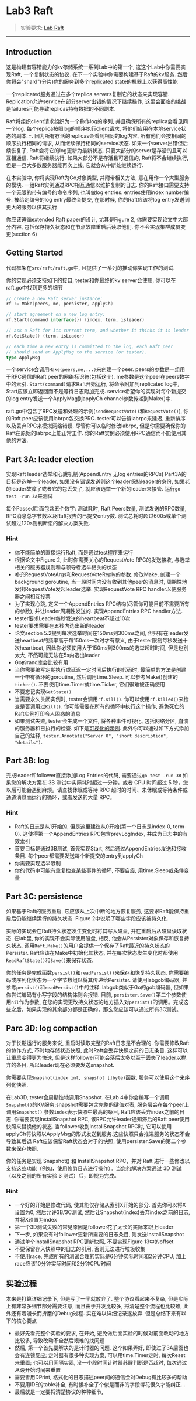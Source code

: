 # Lab3 Raft
> 实验要求: [Lab Raft](https://pdos.csail.mit.edu/6.824/labs/lab-raft1.html)
___
## Introduction

这是构建有容错能力的kv存储系统一系列Lab中的第一个, 这这个Lab中你需要实现Raft, 一个复制状态的协议. 在下一个实验中你需要构建基于Raft的kv服务. 然后你将会"shard"(分片)你的服务到多个replicated state的机器上以获得高性能

一个replicated服务通过在多个replica servers复制它的状态来实现容错. Replication允许service在部分server出错的情况下继续操作, 这里会面临的挑战是failures可能导致replicas持有数据的不同副本.

Raft将组织client请求组织为一个称作log的序列, 并且确保所有的replica会看见同一个log. 每个replica按照log的顺序执行client请求, 将他们应用在本地service状态的副本上. 因为所有存活的replicas会看到相同的log内容, 所有他们会按相同的顺序执行相同的请求, 从而继续保持相同的service状态. 如果一个server出错但后续恢复了, Raft会将它的log更新为最新状态. 只要大部分的server是存活的且可以互相通信, Raft将继续执行. 如果大部分不是存活且可通信的, Raft将不会继续执行, 但是一旦大多数服务器能再次上线, 它就会从中断处继续运行.

在本实验中, 你将实现Raft为Go对象类型, 并附带相关方法, 意在用作一个大型服务的模块. 一组Raft实例通过RPC相互通信以维护复制的日志. 你的Raft接口需要支持一个无限的带有编号的命令序列, 也叫做log entries. entries使用index number编号. 被给定编号的log entry最终会提交, 在那时候, 你的Raft应该将log entry发送到更大的服务以供其执行

你应该遵循extended Raft paper的设计, 尤其是Figure 2, 你需要实现论文中大部分内容, 包括保存持久状态和在节点故障重启后读取他们. 你不会实现集群成员变更(section 6)

## Getting Started

代码框架在`src/raft/raft,go`中, 且提供了一系列的推动你实现工作的测试.

你的实现必须支持如下的接口, tester和你最终的kv server会使用, 你可以在raft.go中找到更多的细节
```go
// create a new Raft server instance:
rf := Make(peers, me, persister, applyCh)

// start agreement on a new log entry:
rf.Start(command interface{}) (index, term, isleader)

// ask a Raft for its current term, and whether it thinks it is leader
rf.GetState() (term, isLeader)

// each time a new entry is committed to the log, each Raft peer
// should send an ApplyMsg to the service (or tester).
type ApplyMsg
```
一个service会调用`Make(peers,me,...)`来创建一个peer. peers的参数是一组用于RPC通信的Raft peer的网络标识符(包括这个). me参数是这个peer在peers数字中的索引. `Start(command)`请求Raft开始运行, 将命令附加到replicated log中, Start应该立即返回而不是等待日志附加完成. service希望你的实现对每个新提交的log entry发送一个ApplyMag到applyCh channel参数传递到Make()中.

raft.go中包含了RPC发送和处理的示例(`sendRequestVote()`和`RequestVote()`), 你的Raft peer应该使用labrpc包交换PRC. tester可以告诉labrpc来延迟, 重新排序以及丢弃RPC来模拟网络错误. 尽管你可以临时修改labrpc, 但是你需要确保你的Raft在原始的labrpc上能正常工作. 你的Raft实例必须使用RPC通信而不能使用其他的方法.

## Part 3A: leader election

实现Raft leader选举和心跳机制(AppendEntry 无log entries的RPCs) Part3A的目标是选举一个leader, 如果没有错误发送则这个leader保持leader的身份, 如果老的leader故障了或者它的包丢失了, 就应该选举一个新的leader来接管.
运行`go test -run 3A`来测试

每个Passed后面包含五个数字: 测试耗时, Raft Peers数量, 测试发送的RPC数量, RPC消息总字节数以及Raft报告的已提交entry数. 测试总耗时超过600s或单个测试超过120s则判断您的解决方案失败.

### Hint

- 你不能简单的直接运行Raft, 而是通过test程序来运行
- 根据论文中Figure 2, 此时你需要关心的RequestVote RPC的发送接收, 与选举相关的服务器规则和与领导者选举相关的状态
- 补充RequestVoteArgs和RequestVoteReply的参数. 修改Make,  创建一个background goroutine, 当一段时间内没有收到其他peer的消息时, 周期性地发出RequestVote发起leader选举. 实现RequestVote RPC handler以便服务器之间相互投票
- 为了实现心跳, 定义一个AppendEntries RPC结构(尽管你可能目前不需要所有的参数), 并让leader周期性发送的. 实现AppendEntries RPC handler方法.
- tester要求Leader每秒发送的heartbeat不超过10次
- tester要求需要在五秒内选出新的leader
- 论文section 5.2提到每次选举时间在150ms到300ms之间, 但只有在leader发送heartbeat的频率高于每150ms一次时才有意义, 由于tester限制每秒发送十次heartbeat, 因此你必须使用大于150ms到300ms的选举超时时间, 但是也别太大, 不然可能无法在5s内选出leader
- Go的rand库会比较有用
- 当你需要编写定期执行或延迟一定时间后执行的代码时, 最简单的方法是创建一个带有循环的goroutine, 然后调用time.Sleep. 可以参考Make()创建的`ticker()`. 不要使用time.Timer或time.Ticker, 它们很难被正确使用
- 不要忘记实现`GetState()`
- 当需要永久关闭实例时, tester会调用`rf.Kill()`. 你可以使用`rf.killed()`来检查是否调用过`Kill()`. 你可能需要在所有的循环中执行这个操作, 避免死亡的Raft实例打印令人困惑的消息
- 如果测试失败, tester会生成一个文件, 将各种事件可视化, 包括网络分区, 崩溃的服务器和已执行的检查. 如下是[可视化的示例](https://pdos.csail.mit.edu/6.824/labs/vis.html). 此外你可以通过如下方式添加自己的注释, `tester.Annotate("Server 0", "short description", "details")`.
## Part 3B: log

完成leader和follower直接添加Log Entries的代码, 需要通过`go test -run 3B`
如果您的解决方案在 3B 测试中实际耗时超过一分钟，或者 CPU 时间超过 5 秒，您以后可能会遇到麻烦。请查找休眠或等待 RPC 超时的时间、未休眠或等待条件或通道消息而运行的循环，或者发送的大量 RPC。

### Hint
- Raft的日志是从1开始的, 但是这里建议从0开始(第一个日志是index-0, term-0). 这使得第一个AppendEntries RPC包含prevLogIndex, 并成为日志中的有效索引
- 首要目标是通过3B测试, 首先实现Start, 然后通过AppendEntries发送和接收条目. 每个peer都需要发送每个新提交的entry到applyCh
- 你需要实现选举限制
- 你的代码中可能有重复检查某些事件的循环, 不要自旋, 用time.Sleep或条件变量
## Part 3C: persistence

如果基于Raft的服务重启, 它应该从上次中断的地方恢复服务, 这要求Raft能保持重启后仍能继续运行的持久状态. Figure 2中说明了哪些字段应该被持久化.

实际的实现会在Raft持久状态发生变化时将其写入磁盘, 并在重启后从磁盘读取状态. 在lab里, 你的实现不会实际使用磁盘, 相反, 他会从Persister对象保存和恢复持久状态. 调用`Raft.Make()`的用户会提供一个保存了Raft最近的持久状态的Persister. Raft应该在Make中初始化其状态, 并在每次状态发生变化时都使用`ReadRaftState()`和`Save()`来保存状态.

你的任务是完成函数`persist()`和`readPersist()`来保存和恢复持久状态. 你需要编码或序列化状态为一个字节数组以将其传递给Persister. 请使用labgob编码器, 并参考`persist()`和`readPersist()`中的注释. labgob类似于Go的gob编码器, 但如果你尝试编码有小写字段的结构体则会报错. 目前, `persister.Save()`第二个参数使用`nil`作为参数, 在您的实现更改持久状态的地方插入对`persist()`的调用。完成这些之后，如果实现的其余部分都是正确的，那么您应该可以通过所有3C测试。
## Parc 3D: log compaction

对于长期运行的服务来说, 重启时读取完整的Raft日志是不合理的. 你需要修改Raft的协作方式, 不时地存储状态快照, 此时Raft会丢弃快照之前的日志条目. 这样可以让重启变得更为快速, 但是这样follower可能会落后太多以至于丢失了leader以抛弃的条目, 所以leader现在必须要发送snapshot.

你需要实现`Snapshot(index int, snapshot []byte)`函数, 服务可以使用这个来序列化快照.

在Lab3D, tester会周期性地调用Snapshot. 在Lab 4中你会编写一个调用`Snapshot()`的KV服务;snapshot需要包含完整的键值对表, 服务层会在每个peer上调用`Snapshot()`
参数`index`表示快照中最高的条目, Raft应该丢弃index之前的日志.
你需要实现InstallSnapshot RPC, 该RPC允许leader通知滞后的Raft peer使用快照来替换他的状态.
当follower收到InstallSnapshot RPC时, 它可以使用applyCh将快照以ApplyMsg的形式发送到服务.这些快照只会推进服务的状态不会导致其后退
Raft应该保留Raft状态会对于的快照, 使用persister.Save的第二个参数来保存快照.

你的任务是实现 Snapshot() 和 InstallSnapshot RPC，并对 Raft 进行一些修改以支持这些功能（例如，使用修剪日志进行操作）。当您的解决方案通过 3D 测试（以及之前的所有实验 3 测试）后，即视为完成。
### Hint
- 一个好的开始是修改代码, 使其能仅存储从索引X开始的部分. 首先你可以将X设置为0, 然后允许3B/3C测试, 然后让Snapshot(index)丢弃index之前的日志, 并将X设置为index
- 第一个3D测试失败的常见原因是follower花了太长的实际来跟上leader
- 下一步, 如果没有时follower更新所需要的日志条目, 则发送InstallSnapshot
- 通过单个InstallSnapshot RPC更新快照, 不要实现Figure 13中的offset
- 不要保留存入快照中的日志的引用, 否则无法进行垃圾收集
- 不使用race, 完成所有的测试合理的实际是6分钟实际时间和2分钟CPU; 加上race应该10分钟实际时间和2分钟CPU时间
## 实验过程

本来是打算详细记录下, 但是写了一半就放弃了. 整个协议看起来不复杂, 但是实际上有非常多细节部分需要注意, 而且由于并发比较多, 捋清楚整个流程也比较难, 此外还有着漫长而折磨的Debug过程. 实在难以详细记录遂放弃. 但是总结下来有以下的核心要点
- 最好先看完整个实验的要求, 在开始, 避免做后面实验的时候对前面改动的地方比较多, 导致改动不全然后艰难的找问题
- 然后, 第一个首先要解决的是计时器的问题. 这个如果弄好, 即使过了3A后面也会有连锁反应; 定时器有很多种实现方案, 可以用time.Timer定时, 每次Reset来重置; 也可以用间隔实现, 没一小段时间计时器苏醒判断是否超时, 每次通过从设开始时间来重置
- 需要善用DPrint, 格式化的日志描述peer间的通信会对Debug有比较多的帮助
- 不要用IDE的table补全, 有时候补全了个似是而非的字段得花很久才能纠正...
- 最后就是一定要捋清楚协议的种种细节, 